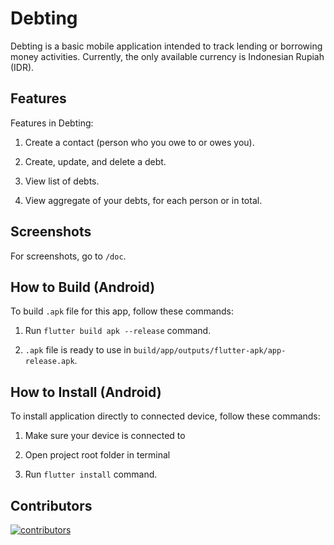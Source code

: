 # Debting

Debting is a basic mobile application intended to track lending or borrowing money activities. Currently, the only available currency is Indonesian Rupiah (IDR).

## Features

Features in Debting:

1. Create a contact (person who you owe to or owes you).

2. Create, update, and delete a debt.

3. View list of debts.

4. View aggregate of your debts, for each person or in total.

## Screenshots

For screenshots, go to `/doc`.

## How to Build (Android)

To build `.apk` file for this app, follow these commands:

1. Run `flutter build apk --release` command.

2. `.apk` file is ready to use in `build/app/outputs/flutter-apk/app-release.apk`.

## How to Install (Android)

To install application directly to connected device, follow these commands:

1. Make sure your device is connected to

2. Open project root folder in terminal

3. Run `flutter install` command.

## Contributors

[![contributors](https://contrib.rocks/image?repo=izharul-haq/debting)](https://github.com/izharul-haq/debting/graphs/contributors)
